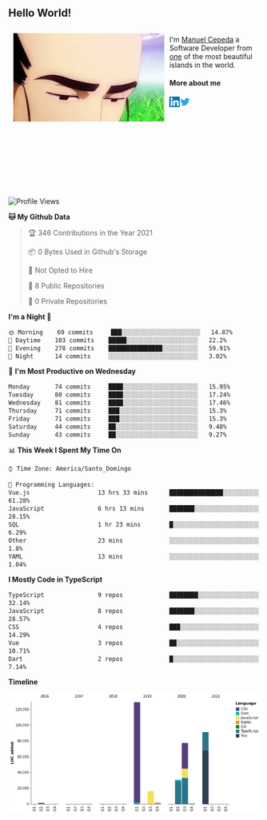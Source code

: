 <h2> Hello World!</h2>

<div style="display:inline-block">
  <img alt="Ah, I see you're a man of culture as well" align="left" width="60%" style="margin: 10px" src="https://raw.githubusercontent.com/mecm1993/mecm1993/master/assets/background.gif">

  I'm [Manuel Cepeda](https://manuelcepeda.dev) a Software Developer from [one](https://en.wikipedia.org/wiki/Dominican_Republic) of the most beautiful islands in the world.

  #### More about me

  <a href="https://www.linkedin.com/in/manuel-cepeda-0336a999/">
    <img align="left" alt="Manuel Cepeda | LinkedIn" width="21px" src="https://raw.githubusercontent.com/mecm1993/mecm1993/master/assets/linkedin.svg" />
  </a>
  <a href="https://twitter.com/mecm1993">
    <img align="left" alt="Manuel Cepeda | Twitter" width="21px" src="https://raw.githubusercontent.com/mecm1993/mecm1993/master/assets/twitter.svg" />
  </a>
  <br />
  <br />
  <br />
  <br />
  <br />
  <br />
  <br />
  <br />
  <br />
  <br />
  <br />
</div>

<!--START_SECTION:waka-->
![Profile Views](http://img.shields.io/badge/Profile%20Views-0-blue)

**🐱 My Github Data** 

> 🏆 346 Contributions in the Year 2021
 > 
> 📦 0 Bytes Used in Github's Storage 
 > 
> 🚫 Not Opted to Hire
 > 
> 📜 8 Public Repositories 
 > 
> 🔑 0 Private Repositories  
 > 
**I'm a Night 🦉** 

```text
🌞 Morning    69 commits     ███░░░░░░░░░░░░░░░░░░░░░░   14.87% 
🌆 Daytime    103 commits    █████░░░░░░░░░░░░░░░░░░░░   22.2% 
🌃 Evening    278 commits    ███████████████░░░░░░░░░░   59.91% 
🌙 Night      14 commits     ░░░░░░░░░░░░░░░░░░░░░░░░░   3.02%

```
📅 **I'm Most Productive on Wednesday** 

```text
Monday       74 commits     ████░░░░░░░░░░░░░░░░░░░░░   15.95% 
Tuesday      80 commits     ████░░░░░░░░░░░░░░░░░░░░░   17.24% 
Wednesday    81 commits     ████░░░░░░░░░░░░░░░░░░░░░   17.46% 
Thursday     71 commits     ███░░░░░░░░░░░░░░░░░░░░░░   15.3% 
Friday       71 commits     ███░░░░░░░░░░░░░░░░░░░░░░   15.3% 
Saturday     44 commits     ██░░░░░░░░░░░░░░░░░░░░░░░   9.48% 
Sunday       43 commits     ██░░░░░░░░░░░░░░░░░░░░░░░   9.27%

```


📊 **This Week I Spent My Time On** 

```text
⌚︎ Time Zone: America/Santo_Domingo

💬 Programming Languages: 
Vue.js                   13 hrs 33 mins      ███████████████░░░░░░░░░░   61.28% 
JavaScript               6 hrs 13 mins       ███████░░░░░░░░░░░░░░░░░░   28.15% 
SQL                      1 hr 23 mins        █░░░░░░░░░░░░░░░░░░░░░░░░   6.29% 
Other                    23 mins             ░░░░░░░░░░░░░░░░░░░░░░░░░   1.8% 
YAML                     13 mins             ░░░░░░░░░░░░░░░░░░░░░░░░░   1.04%

```

**I Mostly Code in TypeScript** 

```text
TypeScript               9 repos             ████████░░░░░░░░░░░░░░░░░   32.14% 
JavaScript               8 repos             ███████░░░░░░░░░░░░░░░░░░   28.57% 
CSS                      4 repos             ███░░░░░░░░░░░░░░░░░░░░░░   14.29% 
Vue                      3 repos             ██░░░░░░░░░░░░░░░░░░░░░░░   10.71% 
Dart                     2 repos             █░░░░░░░░░░░░░░░░░░░░░░░░   7.14%

```


**Timeline**

![Chart not found](https://raw.githubusercontent.com/mecm1993/mecm1993/master/charts/bar_graph.png) 


<!--END_SECTION:waka-->